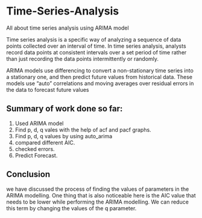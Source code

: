 # Time-Series-Analysis
All about time series analysis using ARIMA model


Time series analysis is a specific way of analyzing a sequence of data points collected over an interval of time. In time series analysis, analysts record data points at consistent intervals over a set period of time rather than just recording the data points intermittently or randomly.

ARIMA models use differencing to convert a non-stationary time series into a stationary one, and then predict future values from historical data. These models use “auto” correlations and moving averages over residual errors in the data to forecast future values
## Summary of work done so far:

1. Used ARIMA model
2. Find p, d, q vales with the help of acf and pacf graphs.
3. Find p, d, q values by using auto_arima
4. compared different AIC.
5. checked errors.
6. Predict Forecast.

## Conclusion
we have discussed the process of finding the values of parameters in the ARIMA modelling. One thing that is also noticeable here is the AIC value that needs to be lower while performing the ARIMA modelling. We can reduce this term by changing the values of the q parameter. 


